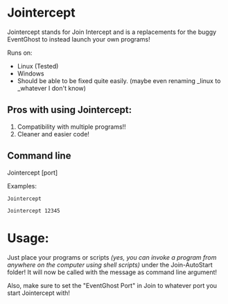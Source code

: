 # Jointercept
Jointercept stands for Join Intercept and is a replacements for the buggy EventGhost to instead launch your own programs!

Runs on:
- Linux (Tested)
- Windows
- Should be able to be fixed quite easily. (maybe even renaming \_linux to \_whatever I don't know)

## Pros with using Jointercept:
1. Compatibility with multiple programs!!
2. Cleaner and easier code!

## Command line
Jointercept [port]

Examples:
```
Jointercept
```
```
Jointercept 12345
```

# Usage:
Just place your programs or scripts _(yes, you can invoke a program from anywhere on the computer using shell scripts)_ under the Join-AutoStart folder! It will now be called with the message as command line argument!

Also, make sure to set the "EventGhost Port" in Join to whatever port you start Jointercept with!
